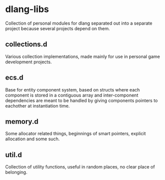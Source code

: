 dlang-libs
===============
Collection of personal modules for dlang separated out into a separate project because several projects depend on them.

collections.d
---------------
Various collection implementations, made mainly for use in personal game development projects.

ecs.d
---------------
Base for entity component system, based on structs where each component is stored in a contiguous array and inter-component dependencies are meant to be handled by giving components pointers to eachother at instantiation time.

memory.d
---------------
Some allocator related things, beginnings of smart pointers, explicit allocation and some such.

util.d
---------------
Collection of utility functions, useful in random places, no clear place of belonging.
